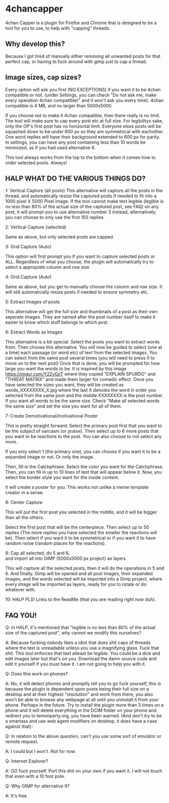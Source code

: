 # 4chancapper
4chan Capper is a plugin for Firefox and Chrome that is designed to be a tool for you to use, to help with "capping" threads.

## Why develop this?
Because I got tired of manually either removing all unwanted posts for that perfect cap, or having to fuck around with gimp
just to cap a thread.

## Image sizes, cap sizes?

Every option will ask you first (NO EXCEPTIONS) if you want it to be 4chan compatible or not. (under Settings, you can
check "Do not ask me, make every operation 4chan compatible)" and it won't ask you every time).
4chan compatible is 4 MB, and no larger than 5000x5000.

If you choose not to make it 4chan compatible, then there really is no limit. The tool will make sure to cap every post etc at full size.
For legibilitys sake, only the OP's first post has no horizontal limit.
Everyone elses posts will be squashed down to be under 600 px so they are symmetrical with eachother.
One word replies will have their background extended to 600 px for parity.
In settings, you can have any post containing less than 10 words be minimized, as if you had used alternative 6.

This tool always works from the top to the bottom when it comes how to order selected posts. Always!

## HALP WHAT DO THE VARIOUS THINGS DO?

1: Vertical Capture (all posts)
This alternative will capture all the posts in the thread, and automatically resize the captured posts if needed to fit into
a 1000 pixel X 5000 Pixel image. If the tool cannot make text legible (legible is no less than 80% of the actual size of the captured post, see FAQ)
on any post, it will prompt you to use alternative number 3 instead, alternatively, you can choose to only use the first 150 replies.


2: Vertical Capture (selected)

Same as above, but only selected posts are capped.

3: Grid Capture (Auto)

This option will first prompt you if you want to capture selected posts or ALL.
Regardless of what you choose, the plugin will automatically try to select a appropiate column and row size


4: Grid Capture (Auto)

Same as above, but you get to manually choose the column and row size. It will still automatically resize posts if needed to ensure symmetry etc.

5: Extract Images of posts

This alternative will get the full size and thumbnails of a post as their own seperate images. They are named after the post number itself
to make it easier to know which stuff belongs to which post.

6: Extract Words as Images

This alternative is a bit special. Select the posts you want to extract words from.
Then choose this alternative. You will now be guided to select (one at a time) each passage (or word etc) of
text from the selected images. You can select from the same post several times (you will need to press 0 to move on to the next post)
Once that is done, you will be prompted for how large you want the words to be. It is inspired by this image
https://imgur.com/Y2ZyGcT where they copied "EXPLAIN SPURDO" and "THREAT MATRIX" and made them larger for comedic effect.
Once you have selected the sizes you want, they will be created as words_XXXXXXXX_X.jpg where the last X denotes the word in order you selected from the same post
and the middle XXXXXXXX is the post number. If you want all words to be the same size. Check "Make all selected words the same size" and set the size you want for all of them.

7: Create Demotivational/motivational Poster

This is pretty straight forward.
Select the primary post first that you want to be the subject of sarcasm (or praise).
Then select up to 6 more posts that you want to be reactions to the post. You can also choose to not select
any more.

If you only select 1 (the primary one), you can choose if you want it to be a expanded image or not. Or only the image.

Then, fill in the Catchphrase.
Select the color you want for the Catchphrase.
Then, you can fill in up to 10 lines of text that will appear below it.
Now, you select the border style you want for the inside content.

It will create a poster for you. This works not unlike a meme template creator in a sense.

8: Center Capture

This will put the first post you selected in the middle, and it will be bigger than all the others.

Select the first post that will be the centerpiece.
Then select up to 50 replies (The more replies you have selected the smaller the reactions will be).
Then select if you want it to be symmetrical or if you want it to have random noise (random places for the reactions).

9: Cap all selected, do 5 and 6, <br>and import all into GIMP (5000x5000 px project) as layers

This will capture all the selected posts, then it will do the operations in 5 and 6. And finally.
Gimp will be opened and all post images, their expanded images, and the words selected will be imported
into a Gimp project, where every image will be imported as layers, ready for you to rotate or do whatever with.

10: HALP PLS!
Links to the ReadMe (that you are reading right now duh).


## FAQ YOU!

Q: In HALP, it's mentioned that "legible is no less than 80% of the actual size of the captured post", why cannot we modify this ourselves?

A: Because fucking nobody likes a idiot that does shit caps of threads where the text is unreadable unless you use a magnifying glass. Fuck that shit. This tool enforces that text atleast be legible. You could be a dick and edit images later but that's on you. Download the damn source code and edit it yourself 
if you must have it. I am not going to help you with it.

Q: Does this work on phones?

A: No, it will detect phones and promptly tell you to go fuck yourself, this is because the plugin is dependent upon
posts being their full size on a desktop and at their highest "resolution" and work from there, you also won't be able to browse any webpage at all
until you uninstall it from your phone. Perhaps in the future.
Try to install the plugin more than 3 times on a phone and it will delete everything in the DCIM folder on your phone and redirect you to
lemonparty.org, you have been warned. (And don't try to be a smartass and use web agent modifiers on desktop, it does have a case against that)-

Q: In relation to the above question, can't you use some sort of emulator or remote request.

A: I could but I won't. Not for now.

Q: Internet Explorer?

A: GO fuck yourself. Port this shit on your own if you want it. I will not touch that even with a 10 foot pole.

Q: Why GIMP for alternative 9?

A: It's free
